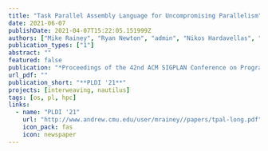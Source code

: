 ```yaml
---
title: "Task Parallel Assembly Language for Uncompromising Parallelism"
date: 2021-06-07
publishDate: 2021-04-07T15:22:05.151999Z
authors: ["Mike Rainey", "Ryan Newton", "admin", "Nikos Hardavellas", "Simone Campanoni", "Peter Dinda", "Umut Acar"]
publication_types: ["1"]
abstract: ""
featured: false
publication: "*Proceedings of the 42nd ACM SIGPLAN Conference on Programming Language Design and Implementation (PLDI '21)*"
url_pdf: ""
publication_short: "**PLDI '21**"
projects: [interweaving, nautilus]
tags: [os, pl, hpc]
links:
  - name: "PLDI '21"
    url: "http://www.andrew.cmu.edu/user/mrainey//papers/tpal-long.pdf"
    icon_pack: fas
    icon: newspaper
---
```



